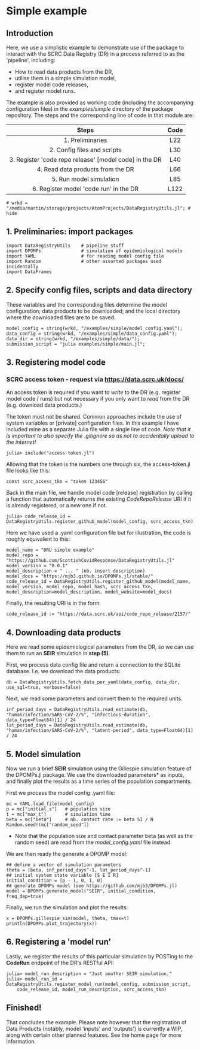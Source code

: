 # Simple example

##  Introduction
Here, we use a simplistic example to demonstrate use of the package to interact with the SCRC Data Registry (DR) in a process referred to as the 'pipeline', including:
- How to read data products from the DR,
- utilise them in a simple simulation model,
- register model code releases,
- and register model runs.

The example is also provided as working code (including the accompanying configuration files) in the *examples/simple* directory of the package repository. The steps and the corresponding line of code in that module are:

| Steps                                                     | Code  |
|:---------------------------------------------------------:|:-----:|
| 1. Preliminaries                                          | L22   |
| 2. Config files and scripts                               | L30   |
| 3. Register 'code repo release' [model code] in the DR    | L40   |
| 4. Read data products from the DR                         | L66   |
| 5. Run model simulation                                   | L85   |
| 6. Register model 'code run' in the DR                    | L122  |

```@repl 1
# wrkd = "/media/martin/storage/projects/AtomProjects/DataRegistryUtils.jl"; # hide
```

## 1. Preliminaries: import packages

```@repl 1
import DataRegistryUtils    # pipeline stuff
import DPOMPs               # simulation of epidemiological models
import YAML                 # for reading model config file
import Random               # other assorted packages used incidentally
import DataFrames
```

## 2. Specify config files, scripts and data directory
These variables and the corresponding files determine the model configuration; data products to be downloaded; and the local directory where the downloaded files are to be saved.

```@repl 1
model_config = string(wrkd, "/examples/simple/model_config.yaml");
data_config = string(wrkd, "/examples/simple/data_config.yaml");
data_dir = string(wrkd, "/examples/simple/data/");
submission_script = "julia examples/simple/main.jl";
```

## 3. Registering model code ###

### SCRC access token - request via https://data.scrc.uk/docs/
An access token is required if you want to *write* to the DR (e.g. register model code / runs) but not necessary if you only want to *read* from the DR (e.g. download data products.)

The token must not be shared. Common approaches include the use of system variables or [private] configuration files. In this example I have included mine as a separate Julia file with a single line of code. *Note that it is important to also specify the .gitignore so as not to accidentally upload to the internet!*

```
julia> include("access-token.jl")
```


Allowing that the token is the numbers one through six, the access-token.jl file looks like this:

```
const scrc_access_tkn = "token 123456"
```

Back in the main file, we handle model code [release] registration by calling a function that automatically returns the existing *CodeRepoRelease* URI if it is already registered, or a new one if not.

```
julia> code_release_id = DataRegistryUtils.register_github_model(model_config, scrc_access_tkn)
```

Here we have used a .yaml configuration file but for illustration, the code is roughly equivalent to this:

```
model_name = "DRU simple example"
model_repo = "https://github.com/ScottishCovidResponse/DataRegistryUtils.jl"
model_version = "0.0.1"
model_description = " ... " (nb. insert description)
model_docs = "https://mjb3.github.io/DPOMPs.jl/stable/"
code_release_id = DataRegistryUtils.register_github_model(model_name, model_version, model_repo, model_hash, scrc_access_tkn, model_description=model_description, model_website=model_docs)
```

Finally, the resulting URI is in the form:

```
code_release_id := "https://data.scrc.uk/api/code_repo_release/2157/"
```


## 4. Downloading data products
Here we read some epidemiological parameters from the DR, so we can use them to run an **SEIR** simulation in **step (5)**.

First, we process data config file and return a connection to the SQLite database. I.e. we download the data products:
```@repl 1
db = DataRegistryUtils.fetch_data_per_yaml(data_config, data_dir, use_sql=true, verbose=false)
```

Next, we read some parameters and convert them to the required units.

```@repl 1
inf_period_days = DataRegistryUtils.read_estimate(db, "human/infection/SARS-CoV-2/%", "infectious-duration", data_type=Float64)[1] / 24
lat_period_days = DataRegistryUtils.read_estimate(db, "human/infection/SARS-CoV-2/%", "latent-period", data_type=Float64)[1] / 24
```

## 5. Model simulation
Now we run a brief **SEIR** simulation using the Gillespie simulation feature of the DPOMPs.jl package. We use the downloaded parameters* as inputs, and finally plot the results as a time series of the population compartments.

First we process the model config .yaml file:

```@repl 1
mc = YAML.load_file(model_config)
p = mc["initial_s"]   # population size
t = mc["max_t"]       # simulation time
beta = mc["beta"]     # nb. contact rate := beta SI / N
Random.seed!(mc["random_seed"])
```

* Note that the population size and contact parameter beta (as well as the random seed) are read from the *model_config.yaml* file instead.

We are then ready the generate a DPOMP model:

```@repl 1
## define a vector of simulation parameters
theta = [beta, inf_period_days^-1, lat_period_days^-1]
## initial system state variable [S E I R]
initial_condition = [p - 1, 0, 1, 0]
## generate DPOMPs model (see https://github.com/mjb3/DPOMPs.jl)
model = DPOMPs.generate_model("SEIR", initial_condition, freq_dep=true)
```

Finally, we run the simulation and plot the results:

```@repl 1
x = DPOMPs.gillespie_sim(model, theta, tmax=t)
println(DPOMPs.plot_trajectory(x))
```

## 6. Registering a 'model run'
Lastly, we register the results of this particular simulation by POSTing to the **CodeRun** endpoint of the DR's RESTful API:

```
julia> model_run_description = "Just another SEIR simulation."
julia> model_run_id = DataRegistryUtils.register_model_run(model_config, submission_script,
    code_release_id, model_run_description, scrc_access_tkn)
```

## Finished!

That concludes the example. Please note however that the registration of Data Products (notably, model 'inputs' and 'outputs') is currently a WIP, along with certain other planned features. See the home page for more information.
